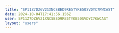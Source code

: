 ```yaml
---
title: "SP11Z7DZ6V21XNCSBED9RE5TYKE50SVDYC7KWCAST"
date: 2024-10-04T17:41:56.156Z
user: SP11Z7DZ6V21XNCSBED9RE5TYKE50SVDYC7KWCAST
layout: "users"
---
```

    